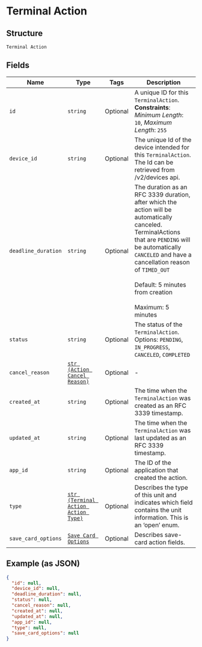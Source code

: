 
# Terminal Action

## Structure

`Terminal Action`

## Fields

| Name | Type | Tags | Description |
|  --- | --- | --- | --- |
| `id` | `string` | Optional | A unique ID for this `TerminalAction`.<br>**Constraints**: *Minimum Length*: `10`, *Maximum Length*: `255` |
| `device_id` | `string` | Optional | The unique Id of the device intended for this `TerminalAction`.<br>The Id can be retrieved from /v2/devices api. |
| `deadline_duration` | `string` | Optional | The duration as an RFC 3339 duration, after which the action will be automatically canceled.<br>TerminalActions that are `PENDING` will be automatically `CANCELED` and have a cancellation reason<br>of `TIMED_OUT`<br><br>Default: 5 minutes from creation<br><br>Maximum: 5 minutes |
| `status` | `string` | Optional | The status of the `TerminalAction`.<br>Options: `PENDING`, `IN_PROGRESS`, `CANCELED`, `COMPLETED` |
| `cancel_reason` | [`str (Action Cancel Reason)`](../../doc/models/action-cancel-reason.md) | Optional | - |
| `created_at` | `string` | Optional | The time when the `TerminalAction` was created as an RFC 3339 timestamp. |
| `updated_at` | `string` | Optional | The time when the `TerminalAction` was last updated as an RFC 3339 timestamp. |
| `app_id` | `string` | Optional | The ID of the application that created the action. |
| `type` | [`str (Terminal Action Action Type)`](../../doc/models/terminal-action-action-type.md) | Optional | Describes the type of this unit and indicates which field contains the unit information. This is an ‘open’ enum. |
| `save_card_options` | [`Save Card Options`](../../doc/models/save-card-options.md) | Optional | Describes save-card action fields. |

## Example (as JSON)

```json
{
  "id": null,
  "device_id": null,
  "deadline_duration": null,
  "status": null,
  "cancel_reason": null,
  "created_at": null,
  "updated_at": null,
  "app_id": null,
  "type": null,
  "save_card_options": null
}
```

